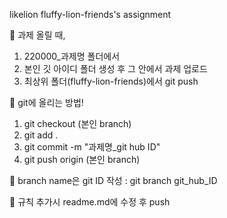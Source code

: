 likelion fluffy-lion-friends's assignment

📌 과제 올릴 때,

1. 220000\_과제명 폴더에서
2. 본인 깃 아이디 폴더 생성 후 그 안에서 과제 업로드
3. 최상위 폴더(fluffy-lion-friends)에서 git push

📌 git에 올리는 방법!

1. git checkout (본인 branch)
2. git add .
3. git commit -m "과제명\_git hub ID"
4. git push origin (본인 branch)

📌 branch name은 git ID 작성 : git branch git_hub_ID

📌 규칙 추가시 readme.md에 수정 후 push

